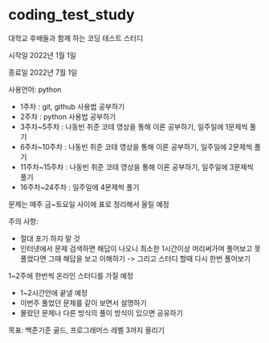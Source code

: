 # coding_test_study
대학교 후배들과 함께 하는 코딩 테스트 스터디

시작일 2022년 1월 1일

종료일 2022년 7월 1일

사용언어: python

- 1주차 : git, github 사용법 공부하기
- 2주차 : python 사용법 공부하기
- 3주차~5주차 : 나동빈 취준 코테 영상을 통해 이론 공부하기, 일주일에 1문제씩 풀기
- 6주차~10주차 : 나동빈 취준 코테 영상을 통해 이론 공부하기, 일주일에 2문제씩 풀기
- 11주차~15주차 : 나동빈 취준 코테 영상을 통해 이론 공부하기, 일주일에 3문제씩 풀기
- 16주차~24주차 : 일주일에 4문제씩 풀기

문제는 매주 금~토요일 사이에 표로 정리해서 올릴 예정 

주의 사항:
- 절대 포기 하지 말 것
- 인터넷에서 문제 검색하면 해답이 나오니 최소한 1시간이상 머리써가며 풀어보고 못풀었다면 그때 해답을 보고 이해하기 -> 그리고 스터디 할때 다시 한번 풀어보기

1~2주에 한번씩 온라인 스터디를 가질 예정
- 1~2시간안에 끝낼 예정
- 이번주 풀었던 문제를 같이 보면서 설명하기
- 몰랐던 문제나 다른 방식의 풀이 방식이 있으면 공유하기

목표: 백준기준 골드, 프로그래머스 레벨 3까지 올리기
